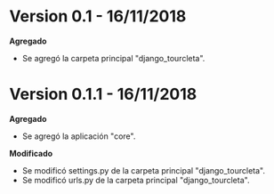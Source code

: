 # Version 0.1 - 16/11/2018

**Agregado**

- Se agregó la carpeta principal "django_tourcleta".

# Version 0.1.1 - 16/11/2018

**Agregado**

- Se agregó la aplicación "core".

**Modificado**

- Se modificó settings.py de la carpeta principal "django_tourcleta".
- Se modificó urls.py de la carpeta principal "django_tourcleta".
